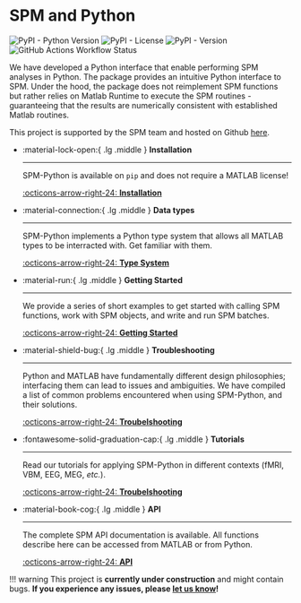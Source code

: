 # SPM and Python

![PyPI - Python Version](https://img.shields.io/pypi/pyversions/spm-python)
![PyPI - License](https://img.shields.io/pypi/l/spm-python)
![PyPI - Version](https://img.shields.io/pypi/v/spm-python)
![GitHub Actions Workflow Status](https://img.shields.io/github/actions/workflow/status/spm/spm-python/.github%2Fworkflows%2Frun_unit_tests.yml)

We have developed a Python interface that enable performing SPM analyses in Python. The package provides an intuitive Python interface to SPM. Under the hood, the package does not reimplement SPM functions but rather relies on Matlab Runtime to execute the SPM routines - guaranteeing that the results are numerically consistent with established Matlab routines.

This project is supported by the SPM team and hosted on Github [here](https://github.com/spm/spm-python).


<div class="grid cards" markdown>

-   :material-lock-open:{ .lg .middle } __Installation__

    ---

    SPM-Python is available on `pip` and does not require a MATLAB license!

    [:octicons-arrow-right-24: **Installation** ](installation.md)

-   :material-connection:{ .lg .middle } __Data types__

    ---

    SPM-Python implements a Python type system that allows all MATLAB
    types to be interracted with. Get familiar with them.

    [:octicons-arrow-right-24: **Type System**](datatypes.md)

-   :material-run:{ .lg .middle } __Getting Started__

    ---

    We provide a series of short examples to get started with
    calling SPM functions, work with SPM objects, and write and run
    SPM batches.

    [:octicons-arrow-right-24: **Getting Started**](gettingstarted.md)

-   :material-shield-bug:{ .lg .middle } __Troubleshooting__

    ---

    Python and MATLAB have fundamentally different design philosophies;
    interfacing them can lead to issues and ambiguities. We have compiled
    a list of common problems encountered when using SPM-Python, and
    their solutions.

    [:octicons-arrow-right-24: **Troubelshooting**](troubleshooting.md)

-   :fontawesome-solid-graduation-cap:{ .lg .middle } __Tutorials__

    ---

    Read our tutorials for applying SPM-Python in different contexts
    (fMRI, VBM, EEG, MEG, _etc._).

    [:octicons-arrow-right-24: **Troubelshooting**](tutorials.md)

-   :material-book-cog:{ .lg .middle } __API__

    ---

    The complete SPM API documentation is available. All functions
    describe here can be accessed from MATLAB or from Python.

    [:octicons-arrow-right-24: **API**](api/index.md)
</div>

!!! warning
    This project is **currently under construction** and might contain bugs.
    **If you experience any issues, please [let us know](https://github.com/spm/spm-python/issues)!**
